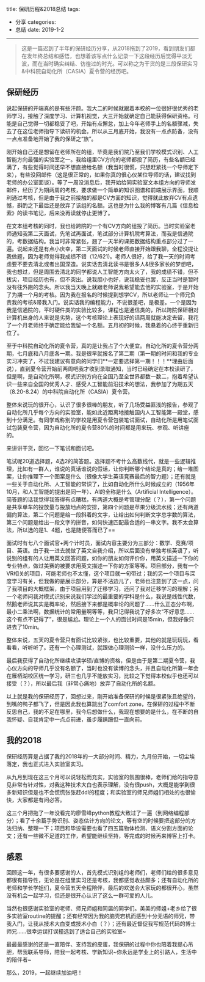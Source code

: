 title: 保研历程&2018总结
tags: 
  - 分享
categories: 
  - 总结
date: 2019-1-2
---
> 这是一篇迟到了半年的保研经历分享，从2018拖到了2019，看到朋友们都在发年终总结和感悟，也想着该写点什么记录一下这段经历后觉得平淡无波，而在当时确实纠结、彷徨过的时光。可以称之为干货的是三段保研实习&中科院自动化所（CASIA）夏令营的经历吧。

<!--more-->

## 保研经历

说起保研的开端真的是有些汗颜。我大二的时候就跟着本校的一位很好很优秀的老师学习，接触了深度学习、计算机视觉，大三开始就确定自己能获得保研资格。可能是自己觉得一切都稳妥了吧，开始有点懈怠，加上今年老师手上的名额骤减，失去了在这位老师指导下读研的机会。所以从三月底开始，我没有一点点防备，没有一点点准备地开始了我的保研之“旅”。

刚开始自己还是想留在老师所在的组，毕竟是我们院乃至我们学校模式识别、人工智能方向最强的实验室之一。我给组里CV方向的老师都投了简历，有些名额已经满了，有些觉得时间还早不想直接给名额（我当时很慌，只想赶紧找一个导师定下来），有些没回邮件（这是很正常的，如果你真的很心仪某位导师的话，建议找到老师的办公室面谈）。等了一周没消息后，我开始给同实验室文本组方向的导师发邮件，经历了为期两周的考核，要求做一个简单的知识图谱和前端展示界面，我顺利通过考核，但是由于我之前接触的都是CV方面的知识，觉得就此放弃CV有点遗憾，斟酌之下最后还是放弃了该组的名额。这也是为什么我的博客有几篇《信息检索》的读书笔记，后来没再读就停止更博了。

在文本组考核的同时，我也给跨院的一个有CV方向的组投了简历。当时实验室老师通知我第二天面试，先笔试再面试，笔试部分计算机院考算法，而我是信通院的，考数据结构。我当时非常紧张，翘了一天半的课把数据结构重点部分过了一遍。说起来还是有点小庆幸，第二天面试的时候老师直接开始跟我聊，全程没提让我做题，因为老师觉得我成绩不错（12/621)。老师人很好，给了我一天的时间考虑要不要去清北或者出国深造。说实话去清北读书是很多人&很多家长的梦想吧，我也想过，但是周围去清北的同学都说人工智能方向太火了，我的成绩不错，但不拔尖，项目经历也有，但不突出。说我胆小也好，说我稳妥也罢，反正当时是暂时没有往外跑的念头。所以我当天晚上就跟老师说我希望能去他的实验室，于是开始了为期一个月的考核。因为我在报名的时候提到想学CV，所以老师让一个师兄负责我的考核&带我入门。说实话我的编程能力，不说很差吧，是极差。一个是因为我是信通院的，平时硬件类的实验比较多，课程也是通信类的，所以跨院保研相对计算机出身的人来说是劣势，这个考核理论上表现好的话两周就能决定去留，我花了一个月老师终于确定能给我留一个名额。五月初的时候，我悬着的心终于重新归位了。

至于中科院自动化所的夏令营，真的是让我占了个大便宜。自动化所的夏令营分两期，七月底和八月底各一期。我是很早就报名了第二期（第一期的时间和我的专业实习冲突了，不过我建议有意向的同学们**一定要选择第一期！！！**理由后面说），直到夏令营开始前两周吧我才收到录取通知，当时已经确定在本校读研了，但是啊，是自动化所啊，模式识别方向在全国乃至全世界都数一数二，抱着希望认识一些来自全国的优秀人才、感受人工智能前沿技术的想法，我参加了为期五天（8.20-8.24）的中科院自动化所（CASIA）夏令营。

整体来说玩的很开心，认识了很多很棒的朋友，听了几场受益匪浅的报告，参观了自动化所几乎每个方向的实验室，能如此近距离地接触国内人工智能第一殿堂，感到十分满足。有同学戏称别的学校是用夏令营包装笔试面试，自动化所是用笔试面试包装夏令营，因为自动化所的夏令营80%的时间都是用来玩、参观、听讲座的。

来讲讲干货，回忆一下笔试和面试吧。

笔试呢20道选择题，4选2的简答题。选择题不考什么高数线代，就是一些逻辑推理，比如有一群人，谁说的真话谁说的假话，让你判断哪个结论是真的；给一堆图案，让你推理下一个图案是什么（很像大学生英语竞赛最后的智力题）；还有就是一些关于自动化所、人工智能的常识了，比如自动化所什么时候成立的（1956年10月，和人工智能的提出是同一年）、AI的全称是什么（Artificial Intelligence）。简答题的话我觉得我答得有点糟糕，有两道大概是考管理分配（？），第一个问题是共享单车的投放量与投放地点的安排，第四个问题是苹果分级流水线；还有两道偏向算法，第二个问题是给一段斜着的文字，让给出如何判断文字总字数的算法，第三个问题是给出一段文字的拼音，如何快速匹配最合适的一串文字。我不太会算法，所以选的是1、4题，也是随便答而已了==

面试时有七八个面试官+两个计时员，面试内容主要分为三部分：数学、竞赛/项目、英语。由于我一进去就做了英文自我介绍，所以后面没有单独考核英语了，听说别的组有的人让用英文回答问题，如你的朋友如何评价你，用英文描述一下你的专业特点，做过美赛的被要求用英文描述一下你的方案等等。项目部分，我有一个VR相关的项目，可能老师也不太懂，这个项目就一句带过；我的另一个项目与深度学习有关，但我做的是展示部分，算是不沾边儿了，老师也注意到了这一点，问了我项目的大概框架，由于项目用到了迁移学习，还问了我对迁移学习的理解；另一个老师问我对模式识别来说我们学过的最重要的学科是什么，我说是线性代数，然鹅老师说其实是概率论，然后接下来都是概率论的问题了……什么正态分布啊，最小二乘法啊，数据统计的常用量啊等等，我只记得我说了好多次“不好意思……这个有点不记得了”，很是尴尬。理论上一个人的面试时间是15min，但我好像只进去了10min。

整体来说，五天的夏令营只有面试比较紧张，也比较重要，其他的就是玩玩玩，看看看，听听听了。还有一个心理测试，就跟做心理测验一样，没什么压力的。

最后我获得了自动化所继续攻读学硕/直博的资格，但是由于是第二期夏令营，我心仪方向的导师几乎没有名额了，当时也没有读博的念头，并且自动化所第一年会在雁栖湖校区统一学习，研三也几乎不能放实习，比较之下觉得本校似乎也还可以接受（？），所以最后我（非常心痛地）放弃了自动化所的名额。

以上就是我的保研经历了，回想过来，刚开始准备保研的时候是很紧张且绝望的，到嘴的鸭子都飞了，但是因此我也算跳出了comfort zone，在保研的过程中不断反思自己，我的不足在哪里，我今后想做什么，我现在想要的是什么，在不断的自我怀疑、自我肯定中一点点前进，虽步履蹒跚但一直向前。

## 我的2018

保研经历算是占据了我的2018年的一大部分时间、精力，九月份开始，一切尘埃落定，我也正式进入实验室实习。

从九月到现在这三个月可以说轻松而充实，实验室的氛围很棒，老师们给的指导意见非常有针对性，对我这种技术大白也表示理解，没有很push，大概是能学到很多新知识但是也不会慌慌张张赶ddl的程度；和实验室的师兄师姐们相处的也很愉快，大家都是有问必答。

这三个月把拖了一年没看完的廖雪峰python教程大致过了一遍（到网络编程部分）；看了十余篇手势识别、姿态估计方向的论文，等有空的时候要把这部分的方法归纳、整理一下；项目和毕设需要也看了四五篇物体检测、语义分割方面的论文；还有一些微不足道的工作，希望能继续坚持，等完成的时候再来博客上打卡。

## 感恩

回顾这一年，有很多要感谢的人，首先模式识别组的老师们，老师们给的很多意见都很有指导性，无论是在组里实习还是考核，我都感觉收益颇多；还有自动化所的老师和学长学姐们，夏令营五天全程陪伴，最后的欢送会大家玩的都很开心，虽然没有机会一起学习，但还是很开心认识了这么一群可爱的人儿。

当然也很感谢实验室的老师、师兄师姐和同届的同学们。美美的师姐+老乡给了很多实验室routine的提醒；还有经常因为我的脑壳宕机而感到十分无语的师兄，带我入门，让我从技术大白变成技术小白（？）；还有最近督促我写规范代码的博士师兄……很幸运误打误撞选到了适合自己的实验室~

最最最感谢的还是一直陪伴、支持我的皮蛋，我保研的过程中你也陪着我提心吊胆，帮我联系导师，陪我一起考核、学新知识~你永远是学业上的引路人，生活中的陪伴者~

那么，2019，一起继续加油吧！

